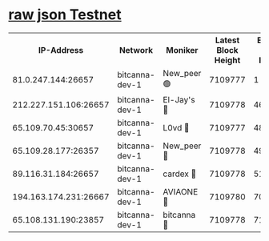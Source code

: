 [raw json Testnet](https://rpc-check.bcat.stavr.tech/bcat/rpc-bcat-result.json)
=


<table><tr><th>IP-Address</th><th>Network</th><th>Moniker</th><th>Latest Block Height</th><th>Earliest Block Height</th><th>Catching Up</th><th>Tx Index</th><th>Voting Power</th><th>Scan Time</th></tr><tr><td>81.0.247.144:26657</td><td>bitcanna-dev-1</td><td>New_peer 🟢</td><td>7109777</td><td>1</td><td>False</td><td>on</td><td>0</td><td>2024-03-29T17:57:02.726629338UTC</td></tr><tr><td>212.227.151.106:26657</td><td>bitcanna-dev-1</td><td>El-Jay's 🔴</td><td>7109778</td><td>4670391</td><td>False</td><td>on</td><td>2218364</td><td>2024-03-29T17:57:09.365164143UTC</td></tr><tr><td>65.109.70.45:30657</td><td>bitcanna-dev-1</td><td>L0vd 🔴</td><td>7109777</td><td>4828155</td><td>False</td><td>on</td><td>308120</td><td>2024-03-29T17:57:03.012349581UTC</td></tr><tr><td>65.109.28.177:26357</td><td>bitcanna-dev-1</td><td>New_peer 🔴</td><td>7109778</td><td>4952911</td><td>False</td><td>on</td><td>2237167</td><td>2024-03-29T17:57:09.932391613UTC</td></tr><tr><td>89.116.31.184:26657</td><td>bitcanna-dev-1</td><td>cardex 🔴</td><td>7109778</td><td>5185001</td><td>False</td><td>on</td><td>1</td><td>2024-03-29T17:57:09.630222694UTC</td></tr><tr><td>194.163.174.231:26667</td><td>bitcanna-dev-1</td><td>AVIAONE 🔴</td><td>7109780</td><td>7097761</td><td>False</td><td>on</td><td>1949865</td><td>2024-03-29T17:57:18.822486728UTC</td></tr><tr><td>65.108.131.190:23857</td><td>bitcanna-dev-1</td><td>bitcanna 🔴</td><td>7109778</td><td>7105778</td><td>False</td><td>off</td><td>378646</td><td>2024-03-29T17:57:10.249825542UTC</td></tr></table>